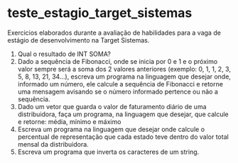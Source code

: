 # teste_estagio_target_sistemas
Exercicios elaborados durante a avaliação de habilidades para a vaga de estágio de desenvolvimento na Target Sistemas.

1) Qual o resultado de INT SOMA?
2) Dado a sequência de Fibonacci, onde se inicia por 0 e 1 e o próximo valor sempre será a soma dos 2 valores anteriores (exemplo: 0, 1, 1, 2, 3, 5, 8, 13, 21, 34...), escreva um programa na linguagem que desejar onde, informado um número, ele calcule a sequência de Fibonacci e retorne uma mensagem avisando se o número informado pertence ou não a sequência.
3) Dado um vetor que guarda o valor de faturamento diário de uma distribuidora, faça um programa, na linguagem que desejar, que calcule e retorne: média, mínimo e máximo
4) Escreva um programa na linguagem que desejar onde calcule o percentual de representação que cada estado teve dentro do valor total mensal da distribuidora.
5) Escreva um programa que inverta os caracteres de um string.
